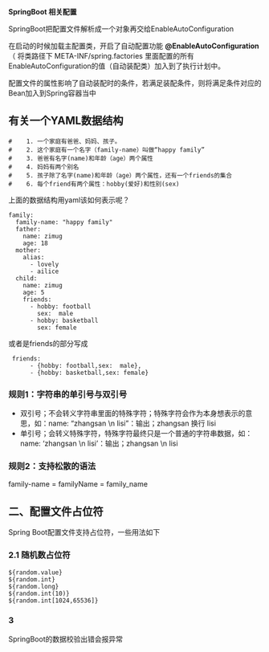 **SpringBoot 相关配置**

SpringBoot把配置文件解析成一个对象再交给EnableAutoConfiguration

 在启动的时候加载主配置类，开启了自动配置功能 **@EnableAutoConfiguration** （ 将类路径下 META-INF/spring.factories 里面配置的所有EnableAutoConfiguration的值（自动装配类）加入到了执行计划中。 

  配置文件的属性影响了自动装配时的条件，若满足装配条件，则将满足条件对应的Bean加入到Spring容器当中



## 有关一个YAML数据结构

```
#    1. 一个家庭有爸爸、妈妈、孩子。
#    2. 这个家庭有一个名字（family-name）叫做“happy family”
#    3. 爸爸有名字(name)和年龄（age）两个属性
#    4. 妈妈有两个别名
#    5. 孩子除了名字(name)和年龄（age）两个属性，还有一个friends的集合
#    6. 每个friend有两个属性：hobby(爱好)和性别(sex)
```

上面的数据结构用yaml该如何表示呢？

```
family:
  family-name: "happy family"
  father:
    name: zimug
    age: 18
  mother:
    alias:
      - lovely
      - ailice
  child:
    name: zimug
    age: 5
    friends:
      - hobby: football
        sex:  male
      - hobby: basketball
        sex: female
```

或者是friends的部分写成

```
 friends:
      - {hobby: football,sex:  male},
      - {hobby: basketball,sex: female}
```

### 规则1：字符串的单引号与双引号

- 双引号；不会转义字符串里面的特殊字符；特殊字符会作为本身想表示的意思，如：
  ​ name: “zhangsan \n lisi”：输出；zhangsan 换行 lisi
- 单引号；会转义特殊字符，特殊字符最终只是一个普通的字符串数据，如：
  ​ name: ‘zhangsan \n lisi’：输出；zhangsan \n lisi

### 规则2：支持松散的语法

family-name = familyName = family_name

## 二、配置文件占位符

Spring Boot配置文件支持占位符，一些用法如下

### 2.1 随机数占位符

```
${random.value}
${random.int}
${random.long}
${random.int(10)}
${random.int[1024,65536]}
```

### 3

SpringBoot的数据校验出错会报异常